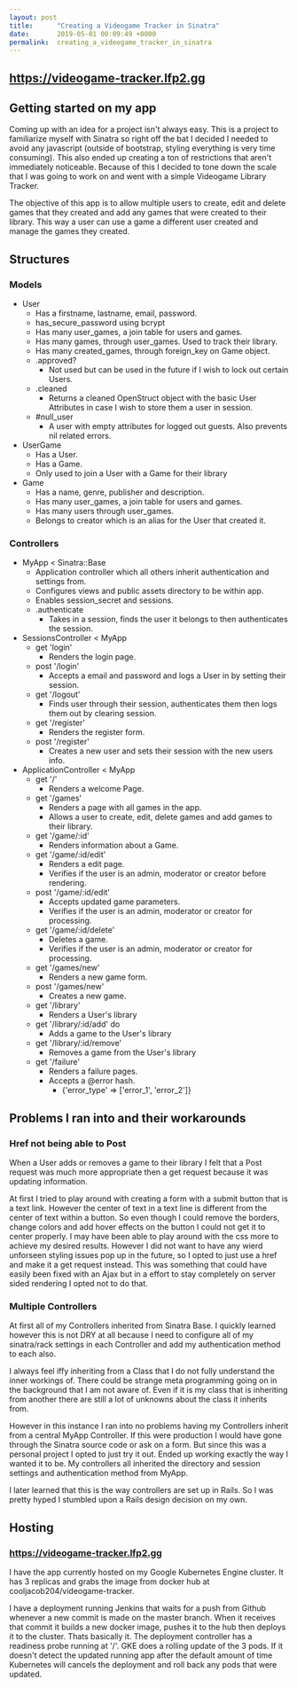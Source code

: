 ```yaml
---
layout: post
title:      "Creating a Videogame Tracker in Sinatra"
date:       2019-05-01 00:09:49 +0000
permalink:  creating_a_videogame_tracker_in_sinatra
---
```



## https://videogame-tracker.lfp2.gg

## Getting started on my app

Coming up with an idea for a project isn't always easy. This is a project to familiarize myself with Sinatra so right off the bat I decided I needed to avoid any javascript (outside of bootstrap, styling everything is very time consuming). This also ended up creating a ton of restrictions that aren't immediately noticeable. Because of this I decided to tone down the scale that I was going to work on and went with a simple Videogame Library Tracker. 

The objective of this app is to allow multiple users to create, edit and delete games that they created and add any games that were created to their library. This way a user can use a game a different user created and manage the games they created.

## Structures
### Models
 * User
   * Has a firstname, lastname, email, password.
   * has_secure_password using bcrypt
   * Has many user_games, a join table for users and games.
   * Has many games, through user_games. Used to track their library.
   * Has many created_games, through foreign_key on Game object.
   * .approved?
     * Not used but can be used in the future if I wish to lock out certain Users.
   * .cleaned
     * Returns a cleaned OpenStruct object with the basic User Attributes in case I wish to store them a user in session.
   * #null_user
     * A user with empty attributes for logged out guests. Also prevents nil related errors.
 * UserGame
   * Has a User.
   * Has a Game.
   * Only used to join a User with a Game for their library
 * Game
   * Has a name, genre, publisher and description.
   * Has many user_games, a join table for users and games.
   * Has many users through user_games.
   * Belongs to creator which is an alias for the User that created it.

### Controllers
 * MyApp < Sinatra::Base
   * Application controller which all others inherit authentication and settings from.
   * Configures views and public assets directory to be within app.
   * Enables session_secret and sessions.
   * .authenticate
     * Takes in a session, finds the user it belongs to then authenticates the session.
 * SessionsController < MyApp
   * get 'login'
     * Renders the login page.
   * post '/login'
     * Accepts a email and password and logs a User in by setting their session.
   * get '/logout'
     * Finds user through their session, authenticates them then logs them out by clearing session.
   * get '/register'
     * Renders the register form.
   * post '/register'
     * Creates a new user and sets their session with the new users info.
 * ApplicationController < MyApp
   * get '/'
     * Renders a welcome Page.
   * get '/games'
     * Renders a page with all games in the app.
     * Allows a user to create, edit, delete games and add games to their library.
   * get '/game/:id'
     * Renders information about a Game.
   * get '/game/:id/edit'
     * Renders a edit page.
     * Verifies if the user is an admin, moderator or creator before rendering.
   * post '/game/:id/edit'
     * Accepts updated game parameters.
     * Verifies if the user is an admin, moderator or creator for processing.
   * get '/game/:id/delete'
     * Deletes a game. 
     * Verifies if the user is an admin, moderator or creator for processing.
   * get '/games/new'
     * Renders a new game form.
   * post '/games/new'
     * Creates a new game.
   * get '/library'
     * Renders a User's library
   * get '/library/:id/add' do
     * Adds a game to the User's library
   * get '/library/:id/remove'
     * Removes a game from the User's library
   * get '/failure'
     * Renders a failure pages. 
     * Accepts a @error hash.
       * {'error_type' => ['error_1', 'error_2']}

## Problems I ran into and their workarounds
### Href not being able to Post
When a User adds or removes a game to their library I felt that a Post request was much more appropriate then a get request because it was updating information. 

At first I tried to play around with creating a form with a submit button that is a text link. However the center of text in a text line is different from the center of text within a button. So even though I could remove the borders, change colors and add hover effects on the button I could not get it to center properly. I may have been able to play around with the css more to achieve my desired results. However I did not want to have any wierd unforseen styling issues pop up in the future, so I opted to just use a href and make it a get request instead. This was something that could have easily been fixed with an Ajax but in a effort to stay completely on server sided rendering I opted not to do that.

### Multiple Controllers
At first all of my Controllers inherited from Sinatra Base. I quickly learned however this is not DRY at all because I need to configure all of my sinatra/rack settings in each Controller and add my authentication method to each also.

I always feel iffy inheriting from a Class that I do not fully understand the inner workings of. There could be strange meta programming going on in the background that I am not aware of. Even if it is my class that is inheriting from another there are still a lot of unknowns about the class it inherits from.

However in this instance I ran into no problems having my Controllers inherit from a central MyApp Controller. If this were production I would have gone through the Sinatra source code or ask on a form. But since this was a personal project I opted to just try it out. Ended up working exactly the way I wanted it to be. My controllers all inherited the directory and session settings and authentication method from MyApp.

I later learned that this is the way controllers are set up in Rails. So I was pretty hyped I stumbled upon a Rails design decision on my own.

## Hosting
### https://videogame-tracker.lfp2.gg
I have the app currently hosted on my Google Kubernetes Engine cluster. It has 3 replicas and grabs the image from docker hub at cooljacob204/videogame-tracker.

I have a deployment running Jenkins that waits for a push from Github whenever a new commit is made on the master branch. When it receives that commit it builds a new docker image, pushes it to the hub then deploys it to the cluster. Thats basically it. The deployment controller has a readiness probe running at '/'. GKE does a rolling update of the 3 pods. If it doesn't detect the updated running app after the default amount of time Kubernetes will cancels the deployment and roll back any pods that were updated.
